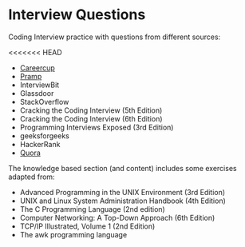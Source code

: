 # Interview Questions

Coding Interview practice with questions from different sources:

<<<<<<< HEAD
* [Careercup](http://www.careercup.com)
* [Pramp](www.pramp.com)
* InterviewBit
* Glassdoor
* StackOverflow
* Cracking the Coding Interview (5th Edition)
* Cracking the Coding Interview (6th Edition)
* Programming Interviews Exposed (3rd Edition)
* geeksforgeeks
* HackerRank
* [Quora](http://www.quora.com)

The knowledge based section (and content) includes some exercises adapted from:

* Advanced Programming in the UNIX Environment (3rd Edition)
* UNIX and Linux System Administration Handbook (4th Edition)
* The C Programming Language (2nd edition)
* Computer Networking: A Top-Down Approach (6th Edition)
* TCP/IP Illustrated, Volume 1 (2nd Edition)
* The awk programming language
